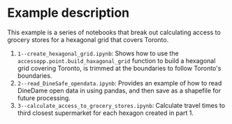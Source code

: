 # Example description

This example is a series of notebooks that break out calculating access to grocery stores for a hexagonal grid that covers Toronto.

1. `1--create_hexagonal_grid.ipynb`: Shows how to use the `accessopp.point.build_haxagonal_grid` function to build a hexagonal grid covering Toronto,
is trimmed at the boundaries to follow Toronto's boundaries. 
2. `2--read_DineSafe_opendata.ipynb`: Provides an example of how to read DineDame open data in using pandas, and then save as a shapefile for future processing.
3. `3--calculate_access_to_grocery_stores.ipynb`: Calculate travel times to third closest supermarket for each hexagon created in part 1.
